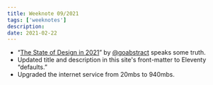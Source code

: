 ```yaml
---
title: Weeknote 09/2021
tags: ['weeknotes']
description:  
date: 2021-02-22
---
```

- “[The State of Design in 2021](https://abstract.com/state-of-design)” by [@goabstract](https://twitter.com/goabstract) speaks some truth. 
- Updated title and description in this site's front-matter to Eleventy “defaults.” 
- Upgraded the internet service from 20mbs to 940mbs. 

